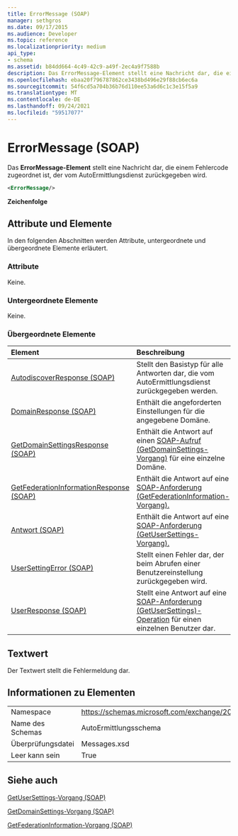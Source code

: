 ```yaml
---
title: ErrorMessage (SOAP)
manager: sethgros
ms.date: 09/17/2015
ms.audience: Developer
ms.topic: reference
ms.localizationpriority: medium
api_type:
- schema
ms.assetid: b84dd664-4c49-42c9-a49f-2ec4a9f7588b
description: Das ErrorMessage-Element stellt eine Nachricht dar, die einem Fehlercode zugeordnet ist, der vom AutoErmittlungsdienst zurückgegeben wird.
ms.openlocfilehash: ebaa20f796787862ce3438bd496e29f88cb6ec6a
ms.sourcegitcommit: 54f6cd5a704b36b76d110ee53a6d6c1c3e15f5a9
ms.translationtype: MT
ms.contentlocale: de-DE
ms.lasthandoff: 09/24/2021
ms.locfileid: "59517077"
---
```

# <a name="errormessage-soap"></a>ErrorMessage (SOAP)

Das **ErrorMessage-Element** stellt eine Nachricht dar, die einem Fehlercode zugeordnet ist, der vom AutoErmittlungsdienst zurückgegeben wird. 
  
```XML
<ErrorMessage/>
```

 **Zeichenfolge**
## <a name="attributes-and-elements"></a>Attribute und Elemente

In den folgenden Abschnitten werden Attribute, untergeordnete und übergeordnete Elemente erläutert.
  
### <a name="attributes"></a>Attribute

Keine.
  
### <a name="child-elements"></a>Untergeordnete Elemente

Keine.
  
### <a name="parent-elements"></a>Übergeordnete Elemente

|**Element**|**Beschreibung**|
|:-----|:-----|
|[AutodiscoverResponse (SOAP)](autodiscoverresponse-soap.md) <br/> |Stellt den Basistyp für alle Antworten dar, die vom AutoErmittlungsdienst zurückgegeben werden.  <br/> |
|[DomainResponse (SOAP)](domainresponse-soap.md) <br/> |Enthält die angeforderten Einstellungen für die angegebene Domäne.  <br/> |
|[GetDomainSettingsResponse (SOAP)](getdomainsettingsresponse-soap.md) <br/> |Enthält die Antwort auf einen [SOAP-Aufruf (GetDomainSettings-Vorgang)](getdomainsettings-operation-soap.md) für eine einzelne Domäne.  <br/> |
|[GetFederationInformationResponse (SOAP)](getfederationinformationresponse-soap.md) <br/> |Enthält die Antwort auf eine [SOAP-Anforderung (GetFederationInformation-Vorgang).](getfederationinformation-operation-soap.md)  <br/> |
|[Antwort (SOAP)](response-soap.md) <br/> |Enthält die Antwort auf eine [SOAP-Anforderung (GetUserSettings-Vorgang).](getusersettings-operation-soap.md)  <br/> |
|[UserSettingError (SOAP)](usersettingerror-soap.md) <br/> |Stellt einen Fehler dar, der beim Abrufen einer Benutzereinstellung zurückgegeben wird.  <br/> |
|[UserResponse (SOAP)](userresponse-soap.md) <br/> |Stellt eine Antwort auf eine [SOAP-Anforderung (GetUserSettings)-Operation](getusersettings-operation-soap.md) für einen einzelnen Benutzer dar.  <br/> |
   
## <a name="text-value"></a>Textwert

Der Textwert stellt die Fehlermeldung dar.
  
## <a name="element-information"></a>Informationen zu Elementen

|||
|:-----|:-----|
|Namespace  <br/> |https://schemas.microsoft.com/exchange/2010/Autodiscover  <br/> |
|Name des Schemas  <br/> |AutoErmittlungsschema  <br/> |
|Überprüfungsdatei  <br/> |Messages.xsd  <br/> |
|Leer kann sein  <br/> |True  <br/> |
   
## <a name="see-also"></a>Siehe auch



[GetUserSettings-Vorgang (SOAP)](getusersettings-operation-soap.md)
  
[GetDomainSettings-Vorgang (SOAP)](getdomainsettings-operation-soap.md)
  
[GetFederationInformation-Vorgang (SOAP)](getfederationinformation-operation-soap.md)

